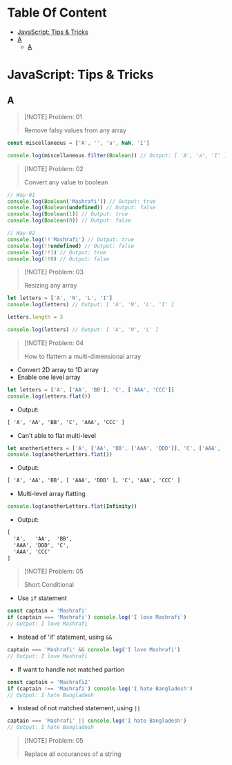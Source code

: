 # Table Of Content

- [JavaScript: Tips \& Tricks](#javascript-tips--tricks)
- [A](#a)
  - [A](#a-1)

# JavaScript: Tips & Tricks

## A

> [!NOTE] Problem: 01
>
> Remove falsy values from any array

```js
const miscellaneous = ['A', '', 'a', NaN, 'I']

console.log(miscellaneous.filter(Boolean)) // Output: [ 'A', 'a', 'I' ]
```

> [!NOTE] Problem: 02
>
> Convert any value to boolean

```js
// Way-01
console.log(Boolean('Mashrafi')) // Output: true
console.log(Boolean(undefined)) // Output: false
console.log(Boolean(1)) // Output: true
console.log(Boolean(0)) // Output: false

// Way-02
console.log(!!'Mashrafi') // Output: true
console.log(!!undefined) // Output: false
console.log(!!1) // Output: true
console.log(!!0) // Output: false
```

> [!NOTE] Problem: 03
>
> Resizing any array

```js
let letters = ['A', 'N', 'L', 'I']
console.log(letters) // Output: [ 'A', 'N', 'L', 'I' ]

letters.length = 3

console.log(letters) // Output: [ 'A', 'N', 'L' ]
```

> [!NOTE] Problem: 04
>
> How to flattern a multi-dimensional array

- Convert 2D array to 1D array
- Enable one level array

```js
let letters = ['A', ['AA', 'BB'], 'C', ['AAA', 'CCC']]
console.log(letters.flat())
```

- Output:

```txt
[ 'A', 'AA', 'BB', 'C', 'AAA', 'CCC' ]
```

- Can't able to flat multi-level

```js
let anotherLetters = ['A', ['AA', 'BB', ['AAA', 'DDD']], 'C', ['AAA', 'CCC']]
console.log(anotherLetters.flat())
```

- Output:

```txt
[ 'A', 'AA', 'BB', [ 'AAA', 'DDD' ], 'C', 'AAA', 'CCC' ]
```

- Multi-level array flatting

```js
console.log(anotherLetters.flat(Infinity))
```

- Output:

```txt
[
  'A',   'AA',  'BB',
  'AAA', 'DDD', 'C',
  'AAA', 'CCC'
]
```

> [!NOTE] Problem: 05
>
> Short Conditional

- Use `if` statement

```js
const captain = 'Mashrafi'
if (captain === 'Mashrafi') console.log('I love Mashrafi')
// Output: I love Mashrafi
```

- Instead of 'if' statement, using `&&`

```js
captain === 'Mashrafi' && console.log('I love Mashrafi')
// Output: I love Mashrafi
```

- If want to handle not matched partion

```js
const captain = 'Mashrafi2'
if (captain !== 'Mashrafi') console.log('I hate Bangladesh')
// Output: I hate Bangladesh
```

- Instead of not matched statement, using `||`

```js
captain === 'Mashrafi' || console.log('I hate Bangladesh')
// Output: I hate Bangladesh
```

> [!NOTE] Problem: 05
>
> Replace all occurances of a string